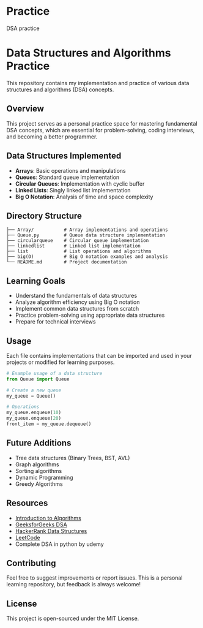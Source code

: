 # Practice
DSA practice
# Data Structures and Algorithms Practice

This repository contains my implementation and practice of various data structures and algorithms (DSA) concepts.

## Overview

This project serves as a personal practice space for mastering fundamental DSA concepts, which are essential for problem-solving, coding interviews, and becoming a better programmer.

## Data Structures Implemented

- **Arrays**: Basic operations and manipulations
- **Queues**: Standard queue implementation
- **Circular Queues**: Implementation with cyclic buffer
- **Linked Lists**: Singly linked list implementation
- **Big O Notation**: Analysis of time and space complexity

## Directory Structure

```
├── Array/           # Array implementations and operations
├── Queue.py         # Queue data structure implementation
├── circularqueue    # Circular queue implementation
├── linkedlist       # Linked list implementation
├── list             # List operations and algorithms
├── big(O)           # Big O notation examples and analysis
└── README.md        # Project documentation
```

## Learning Goals

- Understand the fundamentals of data structures
- Analyze algorithm efficiency using Big O notation
- Implement common data structures from scratch
- Practice problem-solving using appropriate data structures
- Prepare for technical interviews

## Usage

Each file contains implementations that can be imported and used in your projects or modified for learning purposes.

```python
# Example usage of a data structure
from Queue import Queue

# Create a new queue
my_queue = Queue()

# Operations
my_queue.enqueue(10)
my_queue.enqueue(20)
front_item = my_queue.dequeue()
```

## Future Additions

- Tree data structures (Binary Trees, BST, AVL)
- Graph algorithms
- Sorting algorithms
- Dynamic Programming
- Greedy Algorithms

## Resources

- [Introduction to Algorithms](https://mitpress.mit.edu/books/introduction-algorithms-third-edition)
- [GeeksforGeeks DSA](https://www.geeksforgeeks.org/data-structures/)
- [HackerRank Data Structures](https://www.hackerrank.com/domains/data-structures)
- [LeetCode](https://leetcode.com/)
- Complete DSA in python by udemy 

## Contributing

Feel free to suggest improvements or report issues. This is a personal learning repository, but feedback is always welcome!

## License

This project is open-sourced under the MIT License.
